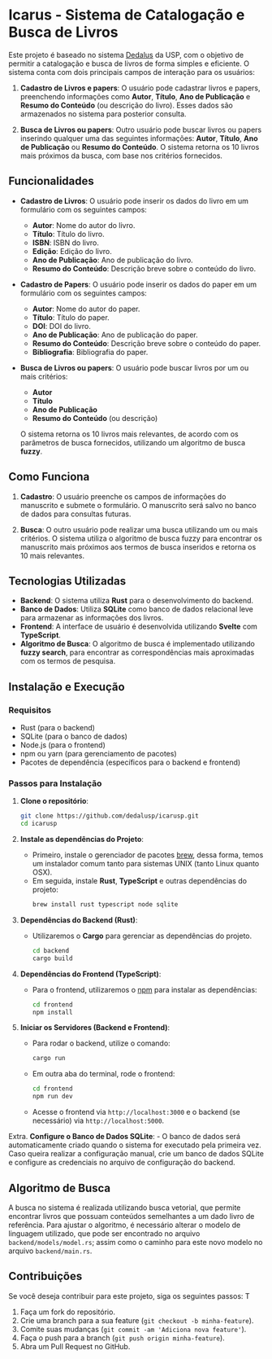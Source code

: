 # Icarus - Sistema de Catalogação e Busca de Livros

Este projeto é baseado no sistema [Dedalus](https://dedalus.usp.br) da USP, com o objetivo de permitir a catalogação e busca de livros de forma simples e eficiente. O sistema conta com dois principais campos de interação para os usuários:

1. **Cadastro de Livros e papers**: O usuário pode cadastrar livros e papers, preenchendo informações como **Autor**, **Título**, **Ano de Publicação** e **Resumo do Conteúdo** (ou descrição do livro). Esses dados são armazenados no sistema para posterior consulta.

2. **Busca de Livros ou papers**: Outro usuário pode buscar livros ou papers inserindo qualquer uma das seguintes informações: **Autor**, **Título**, **Ano de Publicação** ou **Resumo do Conteúdo**. O sistema retorna os 10 livros mais próximos da busca, com base nos critérios fornecidos.

## Funcionalidades

- **Cadastro de Livros**: O usuário pode inserir os dados do livro em um formulário com os seguintes campos:
  - **Autor**: Nome do autor do livro.
  - **Título**: Título do livro.
  - **ISBN**: ISBN do livro.
  - **Edição**: Edição do livro.
  - **Ano de Publicação**: Ano de publicação do livro.
  - **Resumo do Conteúdo**: Descrição breve sobre o conteúdo do livro.
 
- **Cadastro de Papers**: O usuário pode inserir os dados do paper em um formulário com os seguintes campos:
  - **Autor**: Nome do autor do paper.
  - **Título**: Título do paper.
  - **DOI**: DOI do livro.
  - **Ano de Publicação**: Ano de publicação do paper.
  - **Resumo do Conteúdo**: Descrição breve sobre o conteúdo do paper.
  - **Bibliografia**: Bibliografia do paper.

- **Busca de Livros ou papers**: O usuário pode buscar livros por um ou mais critérios:
  - **Autor**
  - **Título**
  - **Ano de Publicação**
  - **Resumo do Conteúdo** (ou descrição)

  O sistema retorna os 10 livros mais relevantes, de acordo com os parâmetros de busca fornecidos, utilizando um algoritmo de busca **fuzzy**.

## Como Funciona

1. **Cadastro**: O usuário preenche os campos de informações do manuscrito e submete o formulário. O manuscrito será salvo no banco de dados para consultas futuras.

2. **Busca**: O outro usuário pode realizar uma busca utilizando um ou mais critérios. O sistema utiliza o algoritmo de busca fuzzy para encontrar os manuscrito mais próximos aos termos de busca inseridos e retorna os 10 mais relevantes.

## Tecnologias Utilizadas

- **Backend**: O sistema utiliza **Rust** para o desenvolvimento do backend.
- **Banco de Dados**: Utiliza **SQLite** como banco de dados relacional leve para armazenar as informações dos livros.
- **Frontend**: A interface de usuário é desenvolvida utilizando **Svelte** com **TypeScript**.
- **Algoritmo de Busca**: O algoritmo de busca é implementado utilizando **fuzzy search**, para encontrar as correspondências mais aproximadas com os termos de pesquisa.

## Instalação e Execução

### Requisitos

- Rust (para o backend)
- SQLite (para o banco de dados)
- Node.js (para o frontend)
- npm ou yarn (para gerenciamento de pacotes)
- Pacotes de dependência (específicos para o backend e frontend)

### Passos para Instalação

1. **Clone o repositório**:
    ```bash
    git clone https://github.com/dedalusp/icarusp.git
    cd icarusp
    ```

2. **Instale as dependências do Projeto**:
    - Primeiro, instale o gerenciador de pacotes [brew](https://brew.sh/),
    dessa forma, temos um instalador comum tanto para sistemas UNIX (tanto
    Linux quanto OSX).
    - Em seguida, instale **Rust**, **TypeScript** e outras dependências do projeto:
      ```bash
      brew install rust typescript node sqlite
      ```

3. **Dependências do Backend (Rust)**:
    - Utilizaremos o **Cargo** para gerenciar as dependências do projeto.
      ```bash
      cd backend
      cargo build
      ```

3. **Dependências do Frontend (TypeScript)**:
    - Para o frontend, utilizaremos o [npm](https://www.npmjs.com/) para instalar as dependências:
      ```bash
      cd frontend
      npm install
      ```

4. **Iniciar os Servidores (Backend e Frontend)**:
    - Para rodar o backend, utilize o comando:
      ```bash
      cargo run
      ```
    - Em outra aba do terminal, rode o frontend:
      ```bash
      cd frontend
      npm run dev
      ```
    - Acesse o frontend via `http://localhost:3000` e o backend (se necessário) via `http://localhost:5000`.

Extra. **Configure o Banco de Dados SQLite**:
    - O banco de dados será automaticamente criado quando o sistema for executado pela primeira vez. Caso queira realizar a configuração manual, crie um banco de dados SQLite e configure as credenciais no arquivo de configuração do backend.

## Algoritmo de Busca

A busca no sistema é realizada utilizando busca vetorial, que permite encontrar livros que possuam conteúdos semelhantes a um dado livro de referência. Para
ajustar o algoritmo, é necessário alterar o modelo de linguagem utilizado, que
pode ser encontrado no arquivo `backend/models/model.rs`; assim como o caminho
para este novo modelo no arquivo `backend/main.rs`.

## Contribuições

Se você deseja contribuir para este projeto, siga os seguintes passos: T

1. Faça um fork do repositório.
2. Crie uma branch para a sua feature (`git checkout -b minha-feature`).
3. Comite suas mudanças (`git commit -am 'Adiciona nova feature'`).
4. Faça o push para a branch (`git push origin minha-feature`).
5. Abra um Pull Request no GitHub.
